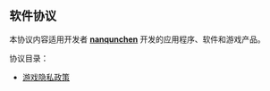 ## 软件协议

本协议内容适用开发者 [**nanqunchen**](https://github.com/nanqunchen) 开发的应用程序、软件和游戏产品。

协议目录：
* [游戏隐私政策](https://nanqunchen.github.io/app-protocol/game-privacy-policy)